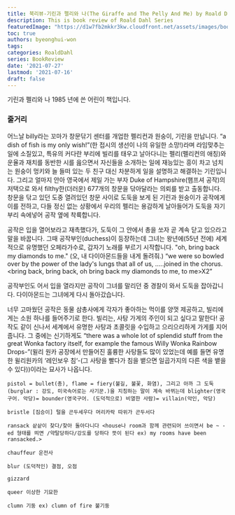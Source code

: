 ```yaml
---
title: 북리뷰-기린과 펠리와 나(The Giraffe and The Pelly And Me) by Roald Dahl
description: This is book review of Roald Dahl Series
featuredImage: "https://d1w7fb2mkkr3kw.cloudfront.net/assets/images/book/lrg/9780/8575/9780857551207.jpg"
toc: true
authors: byeonghui-won
tags:
categories: RoaldDahl
series: BookReview
date: '2021-07-27'
lastmod: '2021-07-16'
draft: false
---
```


기린과 펠리와 나 1985 년에 쓴 어린이 책입니다. 

### 줄거리

어느날 billy라는 꼬마가 창문닦기 센터를 개업한 펠리컨과 원숭이, 기린을 만납니다. “a dish of fish is my only wish!”(한 접시의 생선이 나의 유일한 소망!)라며 라임맞추는 일에 소질있고, 특유의 커다란 부리에 빌리를 태우고 날아다니는 펠리(펠리컨의 애칭)와 운율과 재치를 동반한 시를 읊으면서 자신들을 소개하는 일에 재능있는 흥이 차고 넘치는 원숭이 멍키와 늘 들떠 있는 두 친구 대신 차분하게 일을 설명하고 해결하는 기린입니다. 
그리고 얼마지 안아 영국에서 제일 가는 부자 Duke of Hampshire(햄프셔 공작)의 저택으로 와서 filthy한(더러운) 677개의 창문을 닦아달라는 의뢰를 받고 출동합니다. 창문을 닦고 있던 도중 열려있던 창문 사이로 도둑을 보게 된 기린과 원숭이가 공작에게 이를 전하고, 다들 정신 없는 상황에서 우리의 펠리는 용감하게 날아들어가 도둑을 자기 부리 속에넣어 공작 옆에 착륙합니다. 

공작은 입을 열어보라고 재촉했다가, 도둑이 그 안에서 총을 쏘자 곧 계속 닫고 있으라고 말을 바꿉니다. 그때 공작부인(duchess)이 등장하는데 그녀는 왕년에(55년 전에) 세계적으로 유명했던 오페라가수로, 갑자기 노래를 부르기 시작합니다. "oh, bring back my diamonds to me." (오, 내 다이아몬드들을 내게 돌려줘.) “we were so bowled over by the power of the lady's lungs that all of us, .....joined in the chorus. <bring back, bring back, oh bring back my diamonds to me, to me>X2”

공작부인도 어서 입을 열라지만 공작이 그녀를 말리던 중 경찰이 와서 도둑을 잡아갑니다. 다이아몬드는 그녀에게 다시 돌아갔습니다. 

너무 고마웠던 공작은 동물 삼총사에게 각자가 좋아하는 먹이를 양껏 제공하고, 빌리에게는 소원 하나를 들어주기로 한다. 빌리는, 사탕 가게의 주인이 되고 싶다고 말한다! 공작도 같이 신나서 세계에서 유명한 사탕과 초콜릿을 수입하고 으리으리하게 가게를 지어줍니다. 그 중에는 신기하게도 “there was a whole lot of splendid stuff from the great Wonka factory itself, for example the famous Willy Wonka Rainbow Drops-”(윌리 원카 공장에서 만들어진 훌륭한 사탕들도 많이 있었는데 예를 들면 유명한 윌리원카의 ‘레인보우 침‘-(그 사탕을 빨다가 침을 뱉으면 일곱가지의 다른 색을 뱉을 수 있다))이라는 묘사가 나옵니다. 


```
pistol = bullet(총), flame = fiery(불길, 불꽃, 화염), 그리고 아까 그 도둑(burglar : 강도, 미국속어로는 사기꾼.)을 지칭하는 말이 계속 바뀌는데 blighter(영국구어. 악당)= bounder(영국구어. (도덕적으로) 비열한 사람)= villain(악인, 악당)

bristle [짐승이] 털을 곤두세우다 머리카락 따위가 곤두서다

ransack 샅샅이 찾다/찾아 돌아다니다 <house나 room과 함께 관련되어 쓰이면서 be ~ -ed 형태를 띄면 /약탈당하다/강도를 당하다 뜻이 된다 ex) my rooms have been ransacked.>

chauffeur 운전사

blur (도덕적인) 결점, 오점

gizzard

queer 이상한 기묘한

clumn 기둥 ex) clumn of fire 불기둥
```
 
